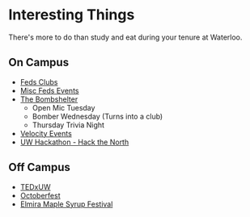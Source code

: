 # Interesting Things

There's more to do than study and eat during your tenure at Waterloo.

## On Campus
- [Feds Clubs](http://www.feds.ca/clubs-section/clubs-listing/)
- [Misc Feds Events](http://www.feds.ca/events/month/)
- [The Bombshelter](http://www.feds.ca/bomber/)
  - Open Mic Tuesday
  - Bomber Wednesday (Turns into a club)
  - Thursday Trivia Night
- [Velocity Events](http://velocity.uwaterloo.ca/events/)
- [UW Hackathon - Hack the North](https://hackthenorth.com/)

## Off Campus
- [TEDxUW](http://www.tedxuw.com/)
- [Octoberfest](http://www.oktoberfest.ca/)
- [Elmira Maple Syrup Festival](http://www.elmiramaplesyrup.com/)
